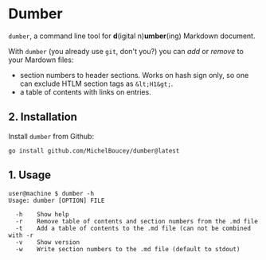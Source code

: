 <h1>Dumber</h1>

`dumber`, a command line tool for **d**(igital n)**umber**(ing) Markdown document.

With `dumber` (you already use `git`, don't you?) you can *add* or *remove* to your Mardown files:

- section numbers to header sections. Works on hash sign only, so one can exclude HTLM section tags as `&lt;H1&gt;`.
- a table of contents with links on entries.

## 2. Installation

Install `dumber` from Github:

```
go install github.com/MichelBoucey/dumber@latest
```

## 1. Usage

```
user@machine $ dumber -h
Usage: dumber [OPTION] FILE

  -h    Show help
  -r    Remove table of contents and section numbers from the .md file
  -t    Add a table of contents to the .md file (can not be combined with -r
  -v    Show version
  -w    Write section numbers to the .md file (default to stdout)
```

